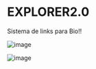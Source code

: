 # EXPLORER2.0

Sistema de links para Bio!!

![image](https://user-images.githubusercontent.com/75026003/177601949-4a63bb58-4937-4626-b15b-4abc921a447f.png)

![image](https://user-images.githubusercontent.com/75026003/177601846-76be5744-4865-4eae-858e-ffc2f777b873.png)
